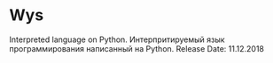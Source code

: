 # Wys
Interpreted language on Python. Интерпритируемый язык программирования написанный на Python.
Release Date: 11.12.2018
